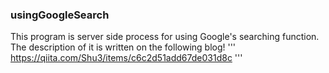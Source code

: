 ### usingGoogleSearch
This program is server side process for using Google's searching function.
The description of it is written on the following blog!
'''
https://qiita.com/Shu3/items/c6c2d51add67de031d8c
'''
